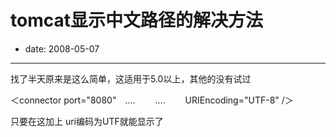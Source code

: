 # tomcat显示中文路径的解决方法

- date: 2008-05-07

--------------------------


找了半天原来是这么简单，这适用于5.0以上，其他的没有试过

＜connector port="8080"　....
　　....　　 URIEncoding="UTF-8" /＞

只要在这加上 uri编码为UTF就能显示了
